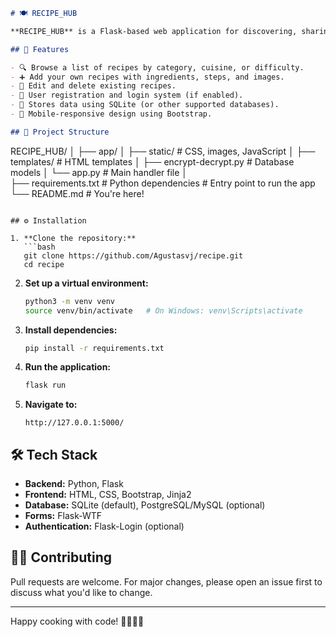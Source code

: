 ```markdown
# 🍽️ RECIPE_HUB

**RECIPE_HUB** is a Flask-based web application for discovering, sharing, and managing recipes. Whether you're a home cook or a professional chef, this app helps bring order to your kitchen creativity.

## 🚀 Features

- 🔍 Browse a list of recipes by category, cuisine, or difficulty.
- ➕ Add your own recipes with ingredients, steps, and images.
- 📝 Edit and delete existing recipes.
- 🔐 User registration and login system (if enabled).
- 💾 Stores data using SQLite (or other supported databases).
- 📱 Mobile-responsive design using Bootstrap.

## 📁 Project Structure

```

RECIPE_HUB/
│
├── app/
│   ├── static/                    # CSS, images, JavaScript
│   ├── templates/                 # HTML templates
│   ├── encrypt-decrypt.py         # Database models
│   └── app.py                     # Main handler file
│                         
├── requirements.txt               # Python dependencies                 # Entry point to run the app
└── README.md                      # You're here!

````

## ⚙️ Installation

1. **Clone the repository:**
   ```bash
   git clone https://github.com/Agustasvj/recipe.git
   cd recipe
````

2. **Set up a virtual environment:**

   ```bash
   python3 -m venv venv
   source venv/bin/activate   # On Windows: venv\Scripts\activate
   ```

3. **Install dependencies:**

   ```bash
   pip install -r requirements.txt
   ```

4. **Run the application:**

   ```bash
   flask run
   ```

5. **Navigate to:**

   ```
   http://127.0.0.1:5000/
   ```

## 🛠️ Tech Stack

* **Backend:** Python, Flask
* **Frontend:** HTML, CSS, Bootstrap, Jinja2
* **Database:** SQLite (default), PostgreSQL/MySQL (optional)
* **Forms:** Flask-WTF
* **Authentication:** Flask-Login (optional)


## 🙋‍♂️ Contributing

Pull requests are welcome. For major changes, please open an issue first to discuss what you'd like to change.

---

Happy cooking with code! 👨‍🍳👩‍🍳

```